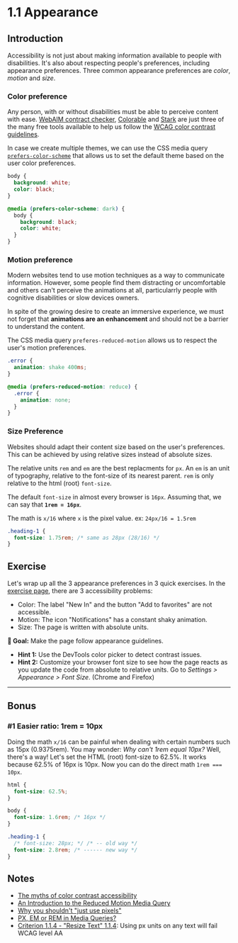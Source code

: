 # 1.1 Appearance

## Introduction

Accessibility is not just about making information available to people with disabilities.
It's also about respecting people's preferences, including appearance preferences.
Three common appearance preferences are _color_, _motion_ and _size_.

### Color preference

Any person, with or without disabilities must be able to perceive content with ease. [WebAIM contract checker](https://webaim.org/resources/contrastchecker/), [Colorable](https://colorable.jxnblk.com/001b66/00ffa2) and [Stark](https://www.getstark.co/) are just three of the many free tools available to help us follow the [WCAG color contrast guidelines](https://webaim.org/articles/contrast/).

In case we create multiple themes, we can use the CSS media query [`prefers-color-scheme`](https://developer.mozilla.org/en-US/docs/Web/CSS/@media/prefers-color-scheme) that allows us to set the default theme based on the user color preferences.

```css
body {
  background: white;
  color: black;
}

@media (prefers-color-scheme: dark) {
  body {
    background: black;
    color: white;
  }
}
```

### Motion preference

Modern websites tend to use motion techniques as a way to communicate information. However, some people find them distracting or uncomfortable and others can't perceive the animations at all, particularrly people with cognitive disabilities or slow devices owners.

In spite of the growing desire to create an immersive experience, we must not forget that **animations are an enhancement** and should not be a barrier to understand the content.

The CSS media query `preferes-reduced-motion` allows us to respect the user's motion preferences.

```css
.error {
  animation: shake 400ms;
}

@media (prefers-reduced-motion: reduce) {
  .error {
    animation: none;
  }
}
```

### Size Preference

Websites should adapt their content size based on the user's preferences. This can be achieved by using relative sizes instead of absolute sizes.

The relative units `rem` and `em` are the best replacments for `px`. An `em` is an unit of typography, relative to the font-size of its nearest parent. `rem` is only relative to the html (root) `font-size`.

The default `font-size` in almost every browser is `16px`. Assuming that, we can say that **`1rem = 16px`**.

The math is `x/16` where `x` is the pixel value. ex: `24px/16 = 1.5rem`

```css
.heading-1 {
  font-size: 1.75rem; /* same as 28px (28/16) */
}
```

## Exercise

Let's wrap up all the 3 appearance preferences in 3 quick exercises.
In the [exercise page](../exercises/1.2.html), there are 3 accessibility problems:

- Color: The label "New In" and the button "Add to favorites" are not accessible.
- Motion: The icon "Notifications" has a constant shaky animation.
- Size: The page is written with absolute units.

**🎯 Goal:** Make the page follow appearance guidelines.

- **Hint 1:** Use the DevTools color picker to detect contrast issues.
- **Hint 2:** Customize your browser font size to see how the page reacts as you update the code from absolute to relative units. Go to _Settings > Appearance > Font Size_. (Chrome and Firefox)

---

## Bonus

### #1 Easier ratio: 1rem = 10px

Doing the math `x/16` can be painful when dealing with certain numbers such as 15px (0.9375rem). You may wonder: _Why can't 1rem equal 10px?_ Well, there's a way! Let's set the HTML (root) font-size to 62.5%. It works because 62.5% of 16px is 10px. Now you can do the direct math `1rem === 10px`.

```css
html {
  font-size: 62.5%;
}

body {
  font-size: 1.6rem; /* 16px */
}

.heading-1 {
  /* font-size: 28px; */ /* -- old way */
  font-size: 2.8rem; /* ------ new way */
}
```

## Notes

- [The myths of color contrast accessibility](https://uxmovement.com/buttons/the-myths-of-color-contrast-accessibility/)
- [An Introduction to the Reduced Motion Media Query](https://css-tricks.com/introduction-reduced-motion-media-query/)
- [Why you shouldn't "just use pixels"](https://engageinteractive.co.uk/blog/em-vs-rem-vs-px)
- [PX, EM or REM in Media Queries?](https://zellwk.com/blog/media-query-units/)
- [Criterion 1.1.4 - "Resize Text" 1.1.4](https://www.w3.org/TR/2016/NOTE-UNDERSTANDING-WCAG20-20161007/visual-audio-contrast-scale.html): Using px units on any text will fail WCAG level AA
